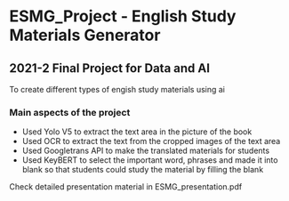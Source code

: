 # ESMG_Project - English Study Materials Generator 

## 2021-2 Final Project for Data and AI 

To create different types of engish study materials using ai

### Main aspects of the project

- Used Yolo V5 to extract the text area in the picture of the book
- Used OCR to extract the text from the cropped images of the text area
- Used Googletrans API to make the translated materials for students
- Used KeyBERT to select the important word, phrases and made it into blank so that students could study the material by filling the blank

Check detailed presentation material in ESMG_presentation.pdf
